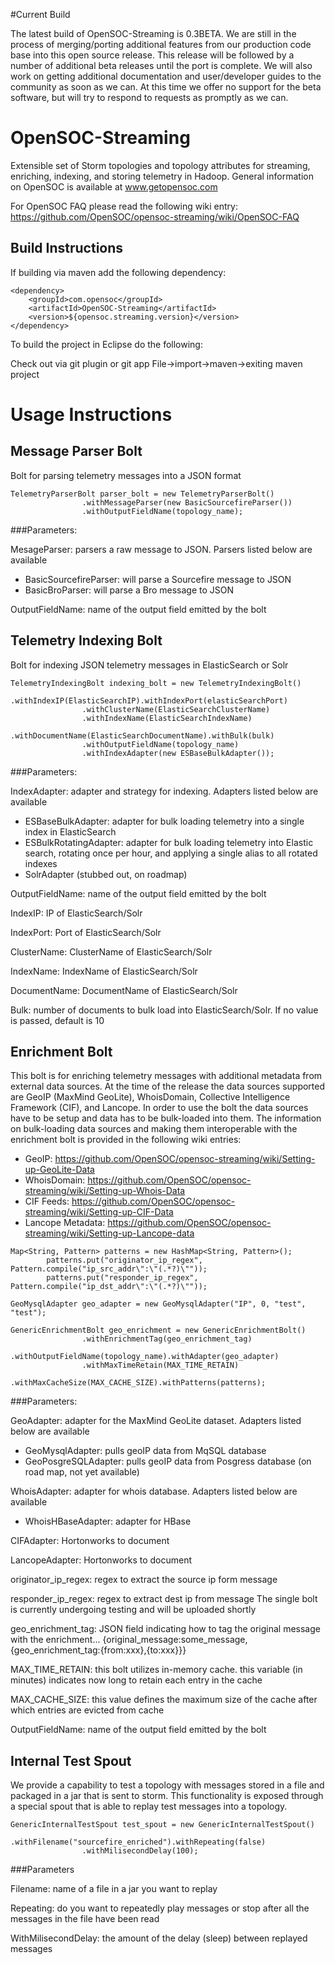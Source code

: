 #Current Build

The latest build of OpenSOC-Streaming is 0.3BETA.  We are still in the process of merging/porting additional
features from our production code base into this open source release.  This release will be followed by
a number of additional beta releases until the port is complete.  We will also work on getting additional 
documentation and user/developer guides to the community as soon as we can.  At this time we offer no support
for the beta software, but will try to respond to requests as promptly as we can.

# OpenSOC-Streaming

Extensible set of Storm topologies and topology attributes for streaming, enriching, indexing, and storing telemetry in Hadoop.  General information on OpenSOC is available at www.getopensoc.com

For OpenSOC FAQ please read the following wiki entry:  https://github.com/OpenSOC/opensoc-streaming/wiki/OpenSOC-FAQ


## Build Instructions

If building via maven add the following dependency:

```
<dependency>
	<groupId>com.opensoc</groupId>
	<artifactId>OpenSOC-Streaming</artifactId>
	<version>${opensoc.streaming.version}</version>
</dependency>
```

To build the project in Eclipse do the following:

Check out via git plugin or git app
File->import->maven->exiting maven project

# Usage Instructions

## Message Parser Bolt

Bolt for parsing telemetry messages into a JSON format

```
TelemetryParserBolt parser_bolt = new TelemetryParserBolt()
				.withMessageParser(new BasicSourcefireParser())
				.withOutputFieldName(topology_name);
```
				
###Parameters:

MesageParser: parsers a raw message to JSON. Parsers listed below are available
- BasicSourcefireParser: will parse a Sourcefire message to JSON
- BasicBroParser: will parse a Bro message to JSON

OutputFieldName: name of the output field emitted by the bolt

## Telemetry Indexing Bolt

Bolt for indexing JSON telemetry messages in ElasticSearch or Solr

```
TelemetryIndexingBolt indexing_bolt = new TelemetryIndexingBolt()
				.withIndexIP(ElasticSearchIP).withIndexPort(elasticSearchPort)
				.withClusterName(ElasticSearchClusterName)
				.withIndexName(ElasticSearchIndexName)
				.withDocumentName(ElasticSearchDocumentName).withBulk(bulk)
				.withOutputFieldName(topology_name)
				.withIndexAdapter(new ESBaseBulkAdapter());
```

###Parameters:

IndexAdapter: adapter and strategy for indexing.  Adapters listed below are available
- ESBaseBulkAdapter: adapter for bulk loading telemetry into a single index in ElasticSearch
- ESBulkRotatingAdapter: adapter for bulk loading telemetry into Elastic search, rotating once per hour, and applying a single alias to all rotated indexes
- SolrAdapter (stubbed out, on roadmap)

OutputFieldName: name of the output field emitted by the bolt

IndexIP: IP of ElasticSearch/Solr

IndexPort: Port of ElasticSearch/Solr

ClusterName: ClusterName of ElasticSearch/Solr

IndexName: IndexName of ElasticSearch/Solr

DocumentName: DocumentName of ElasticSearch/Solr

Bulk: number of documents to bulk load into ElasticSearch/Solr.  If no value is passed, default is 10

## Enrichment Bolt

This bolt is for enriching telemetry messages with additional metadata from external data sources.  At the time of the release the data sources supported are GeoIP (MaxMind GeoLite), WhoisDomain, Collective Intelligence Framework (CIF), and Lancope. In order to use the bolt the data sources have to be setup and data has to be bulk-loaded into them.  The information on bulk-loading data sources and making them interoperable with the enrichment bolt is provided in the following wiki entries:

- GeoIP:  https://github.com/OpenSOC/opensoc-streaming/wiki/Setting-up-GeoLite-Data
- WhoisDomain: https://github.com/OpenSOC/opensoc-streaming/wiki/Setting-up-Whois-Data
- CIF Feeds: https://github.com/OpenSOC/opensoc-streaming/wiki/Setting-up-CIF-Data
- Lancope Metadata: https://github.com/OpenSOC/opensoc-streaming/wiki/Setting-up-Lancope-data
 
```
Map<String, Pattern> patterns = new HashMap<String, Pattern>();
		patterns.put("originator_ip_regex", Pattern.compile("ip_src_addr\":\"(.*?)\""));
		patterns.put("responder_ip_regex", Pattern.compile("ip_dst_addr\":\"(.*?)\""));

GeoMysqlAdapter geo_adapter = new GeoMysqlAdapter("IP", 0, "test", "test");

GenericEnrichmentBolt geo_enrichment = new GenericEnrichmentBolt()
				.withEnrichmentTag(geo_enrichment_tag)
				.withOutputFieldName(topology_name).withAdapter(geo_adapter)
				.withMaxTimeRetain(MAX_TIME_RETAIN)
				.withMaxCacheSize(MAX_CACHE_SIZE).withPatterns(patterns);
```

###Parameters:

GeoAdapter: adapter for the MaxMind GeoLite dataset.  Adapters listed below are available
- GeoMysqlAdapter: pulls geoIP data from MqSQL database
- GeoPosgreSQLAdapter: pulls geoIP data from Posgress database (on road map, not yet available)

WhoisAdapter: adapter for whois database.  Adapters listed below are available
- WhoisHBaseAdapter: adapter for HBase

CIFAdapter: Hortonworks to document

LancopeAdapter: Hortonworks to document

originator_ip_regex: regex to extract the source ip form message

responder_ip_regex: regex to extract dest ip from message
The single bolt is currently undergoing testing and will be uploaded shortly

geo_enrichment_tag: JSON field indicating how to tag the original message with the enrichment... {original_message:some_message, {geo_enrichment_tag:{from:xxx},{to:xxx}}}

MAX_TIME_RETAIN: this bolt utilizes in-memory cache. this variable (in minutes) indicates now long to retain each entry in the cache

MAX_CACHE_SIZE: this value defines the maximum size of the cache after which entries are evicted from cache

OutputFieldName: name of the output field emitted by the bolt


## Internal Test Spout

We provide a capability to test a topology with messages stored in a file and packaged in a jar that is sent to storm.  This functionality is exposed through a special spout that is able to replay test messages into a topology.

```
GenericInternalTestSpout test_spout = new GenericInternalTestSpout()
				.withFilename("sourcefire_enriched").withRepeating(false)
				.withMilisecondDelay(100);
```

###Parameters

Filename: name of a file in a jar you want to replay

Repeating: do you want to repeatedly play messages or stop after all the messages in the file have been read

WithMilisecondDelay: the amount of the delay (sleep) between replayed messages
